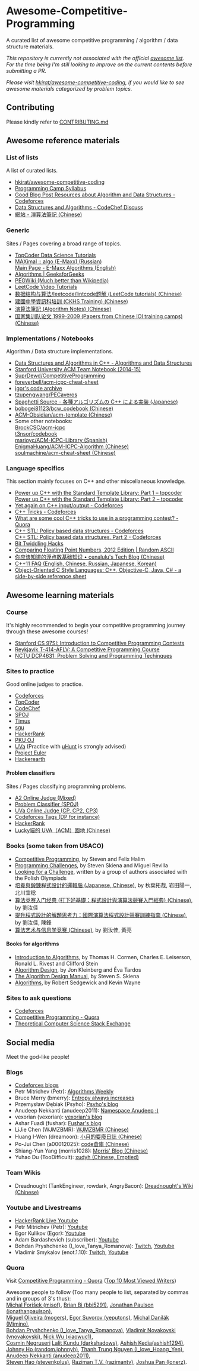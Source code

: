 # Awesome-Competitive-Programming
A curated list of awesome competitive programming / algorithm / data structure materials.  

*This repository is currently not associated with the official [awesome list](https://github.com/sindresorhus/awesome).  
For the time being I'm still looking to improve on the current contents before submitting a PR.*

*Please visit [hkirat/awesome-competitive-coding](https://github.com/hkirat/awesome-competitive-coding), if you would like to see awesome materials categorized by problem topics.*


## Contributing
Please kindly refer to [CONTRIBUTING.md](https://github.com/lnishan/awesome-competitive-programming/blob/master/CONTRIBUTING.md)


## Awesome reference materials

### List of lists
A list of curated lists.

- [hkirat/awesome-competitive-coding](https://github.com/hkirat/awesome-competitive-coding)
- [Programming Camp Syllabus](https://docs.google.com/document/d/1_dc3Ifg7Gg1LxhiqMMmE9UbTsXpdRiYh4pKILYG2eA4/edit)
- [Good Blog Post Resources about Algorithm and Data Structures - Codeforces](http://codeforces.com/blog/entry/13529)
- [Data Structures and Algorithms - CodeChef Discuss](http://discuss.codechef.com/questions/48877/data-structures-and-algorithms)
- [網站 - 演算法筆記 (Chinese)](http://www.csie.ntnu.edu.tw/~u91029/web.html)

### Generic
Sites / Pages covering a broad range of topics.

- [TopCoder Data Science Tutorials](https://www.topcoder.com/community/data-science/data-science-tutorials/)
- [MAXimal :: algo (E-Maxx) (Russian)](http://e-maxx.ru/algo/)  
[Main Page - E-Maxx Algorithms (English)](http://e-maxx-eng.github.io/)
- [Algorithms | GeeksforGeeks](http://www.geeksforgeeks.org/fundamentals-of-algorithms)
- [PEGWiki (Much better than Wikipedia)](http://wcipeg.com/wiki/Special:AllPages)
- [LeetCode Video Tutorials](https://www.youtube.com/playlist?list=PLvHc59peqCbM43SNkoQpk59Ys05kHbHjH)
- [数据结构与算法/leetcode/lintcode题解 (LeetCode tutorials) (Chinese)](http://algorithm.yuanbin.me/zh-hans/index.html)
- [建國中學資訊科培訓 (CKHS Training) (Chinese)](http://pisces.ck.tp.edu.tw/~peng/index.php?year=2012)
- [演算法筆記 (Algorithm Notes) (Chinese)](http://www.csie.ntnu.edu.tw/~u91029/)
- [国家集训队论文 1999-2009 (Papers from Chinese IOI training camps) (Chinese)](https://goo.gl/EJKv9F)


### Implementations / Notebooks
Algorithm / Data structure implementations.

- [Data Structures and Algorithms in C++ - Algorithms and Data Structures](https://sites.google.com/site/indy256/algo_cpp)
- [Stanford University ACM Team Notebook (2014-15)](http://stanford.edu/~liszt90/acm/notebook.html)
- [SuprDewd/CompetitiveProgramming](https://github.com/SuprDewd/CompetitiveProgramming)
- [foreverbell/acm-icpc-cheat-sheet](https://github.com/foreverbell/acm-icpc-cheat-sheet)
- [igor's code archive](http://shygypsy.com/tools/)
- [tzupengwang/PECaveros](https://github.com/tzupengwang/PECaveros)
- [Spaghetti Source - 各種アルゴリズムの C++ による実装 (Japanese)](http://www.prefield.com/algorithm/)
- [bobogei81123/bcw_codebook (Chinese)](https://github.com/bobogei81123/bcw_codebook)
- [ACM-Obsidian/acm-template (Chinese)](https://github.com/ACM-Obsidian/acm-template)
- Some other notebooks:  
[BrockCSC/acm-icpc](https://github.com/BrockCSC/acm-icpc)  
[t3nsor/codebook](https://github.com/t3nsor/codebook)  
[marioyc/ACM-ICPC-Library (Spanish)](https://github.com/marioyc/ACM-ICPC-Library)  
[EnigmaHuang/ACM-ICPC-Algorithm (Chinese)](https://github.com/EnigmaHuang/ACM-ICPC-Algorithm)  
[soulmachine/acm-cheat-sheet (Chinese)](https://github.com/soulmachine/acm-cheat-sheet)  

### Language specifics
This section mainly focuses on C++ and other miscellaneous knowledge.

- [Power up C++ with the Standard Template Library: Part 1 – topcoder](https://www.topcoder.com/community/data-science/data-science-tutorials/power-up-c-with-the-standard-template-library-part-1/)  
[Power up C++ with the Standard Template Library: Part 2 – topcoder](https://www.topcoder.com/community/data-science/data-science-tutorials/power-up-c-with-the-standard-template-library-part-2/)
- [Yet again on C++ input/output - Codeforces](http://codeforces.com/blog/entry/5217)
- [C++ Tricks - Codeforces](http://codeforces.com/blog/entry/15643)
- [What are some cool C++ tricks to use in a programming contest? - Quora](https://www.quora.com/Competitive-Programming/What-are-some-cool-C++-tricks-to-use-in-a-programming-contest)
- [C++ STL: Policy based data structures - Codeforces](http://codeforces.com/blog/entry/11080)  
[C++ STL: Policy based data structures. Part 2 - Codeforces](http://codeforces.com/blog/entry/13279)
- [Bit Twiddling Hacks](https://graphics.stanford.edu/~seander/bithacks.html)
- [Comparing Floating Point Numbers, 2012 Edition | Random ASCII](http://randomascii.wordpress.com/2012/02/25/comparing-floating-point-numbers-2012-edition/)
- [你应该知道的浮点数基础知识 • cenalulu's Tech Blog (Chinese)](http://cenalulu.github.io/linux/about-denormalized-float-number/)
- [C++11 FAQ (English, Chinese, Russian, Japanese, Korean)](http://www.stroustrup.com/C++11FAQ.html)
- [Object-Oriented C Style Languages: C++, Objective-C, Java, C# - a side-by-side reference sheet](http://hyperpolyglot.org/cpp)


## Awesome learning materials

### Course
It's highly recommended to begin your competitive programming journey through these awesome courses!

- [Stanford CS 97SI: Introduction to Competitive Programming Contests](http://web.stanford.edu/class/cs97si/)
- [Reykjavik T-414-ÁFLV: A Competitive Programming Course](https://algo.is/competitive-programming-course/)
- [NCTU DCP4631: Problem Solving and Programming Techinques](https://sites.google.com/site/mzshieh/courses/problem-solving-and-programming-techniques-spring-2014)

### Sites to practice
Good online judges to practice.

- [Codeforces](http://codeforces.com/)
- [TopCoder](https://www.topcoder.com/)
- [CodeChef](https://www.codechef.com/)
- [SPOJ](http://www.spoj.com/)
- [Timus](http://acm.timus.ru/)
- [sgu](http://acm.sgu.ru/)
- [HackerRank](https://www.hackerrank.com)
- [PKU OJ](http://poj.org/)
- [UVa](https://uva.onlinejudge.org/) (Practice with [uHunt](http://uhunt.felix-halim.net/id/13568) is strongly advised)
- [Project Euler](https://projecteuler.net/)
- [Hackerearth](https://www.hackerearth.com/)

#### Problem classifiers
Sites / Pages classifying programming problems.

- [A2 Online Judge (Mixed)](http://a2oj.com/Categories.jsp)
- [Problem Classifier (SPOJ)](http://problemclassifier.appspot.com/)
- [UVa Online Judge (CP, CP2, CP3)](https://uva.onlinejudge.org/index.php?option=com_onlinejudge&Itemid=8)
- [Codeforces Tags (DP for instance)](http://codeforces.com/problemset/tags/dp)
- [HackerRank](https://www.hackerrank.com/domains/algorithms/warmup)
- [Lucky貓的 UVA（ACM）園地 (Chinese)](http://luckycat.kshs.kh.edu.tw/)

### Books (some taken from USACO)
- [Competitive Programming](http://cpbook.net/), by Steven and Felix Halim
- [Programming Challenges](http://www.amazon.com/Programming-Challenges-Contest-Training-Computer/dp/0387001638), by Steven Skiena and Miguel Revilla
- [Looking for a Challenge](http://www.lookingforachallengethebook.com/), written by a group of authors associated with the Polish Olympiads
- [培養與鍛鍊程式設計的邏輯腦 (Japanese, Chinese)](http://www.books.com.tw/products/0010616945), by 秋葉拓哉, 岩田陽一, 北川宜稔
- [算法竞赛入门经典 (打下好基礎：程式設計與演算法競賽入門經典) (Chinese)](http://www.books.com.tw/products/0010650143), by 劉汝佳
- [提升程式設計的解題思考力：國際演算法程式設計競賽訓練指南 (Chinese)](http://www.books.com.tw/products/0010595114), by 劉汝佳, 陳鋒
- [算法艺术与信息学竞赛 (Chinese)](http://www.books.com.tw/products/CN10672273), by 劉汝佳, 黃亮

#### Books for algorithms
- [Introduction to Algorithms](http://mitpress.mit.edu/books/introduction-algorithms), by Thomas H. Cormen, Charles E. Leiserson, Ronald L. Rivest and Clifford Stein
- [Algorithm Design](http://www.aw-bc.com/info/kleinberg/), by Jon Kleinberg and Éva Tardos
- [The Algorithm Design Manual](http://www.amazon.com/Algorithm-Design-Manual-Steven-Skiena/dp/1848000693), by Steven S. Skiena
- [Algorithms](http://www.amazon.com/Algorithms-4th-Robert-Sedgewick/dp/032157351X), by Robert Sedgewick and Kevin Wayne

### Sites to ask questions
- [Codeforces](http://codeforces.com/)
- [Competitive Programming - Quora](https://www.quora.com/topic/Competitive-Programming)
- [Theoretical Computer Science Stack Exchange](http://cstheory.stackexchange.com/)


## Social media
Meet the god-like people!

### Blogs
- [Codeforces blogs](http://codeforces.com/)
- Petr Mitrichev (Petr): [Algorithms Weekly](http://petr-mitrichev.blogspot.com/)
- Bruce Merry (bmerry): [Entropy always increases](http://blog.brucemerry.org.za/)
- Przemysław Dębiak (Psyho): [Psyho's blog](http://psyho.gg/)
- Anudeep Nekkanti (anudeep2011): [Namespace Anudeep ;)](http://blog.anudeep2011.com/)
- vexorian (vexorian): [vexorian's blog](http://www.vexorian.com/)
- Ashar Fuadi (fushar): [Fushar's blog](http://fusharblog.com/)
- LiJie Chen (WJMZBMR): [WJMZBMR (Chinese)](http://wjmzbmr.com/)
- Huang I-Wen (dreamoon): [小月的耍廢日誌 (Chinese)](http://dreamoon4.blogspot.tw/)
- Po-Jui Chen (a00012025): [code倉庫 (Chinese)](http://cbdcoding.blogspot.tw/)
- Shiang-Yun Yang (morris1028): [Morris' Blog (Chinese)](http://morris821028.github.io/)
- Yuhao Du (TooDifficuIt): [xudyh (Chinese, Emptied)](http://xudyh.github.io/)

### Team Wikis
- Dreadnought (TankEngineer, rowdark, AngryBacon): [Dreadnought's Wiki (Chinese)](http://dreadnought.icpc-camp.org/)

### Youtube and Livestreams
- [HackerRank Live Youtube](https://www.youtube.com/channel/UCmyXobPA1T5Vsf28lrBkiSw)
- Petr Mitrichev (Petr): [Youtube](https://www.youtube.com/channel/UCdmeooqNtlN7IhrKlq7hGDA)
- Egor Kulikov (Egor): [Youtube](https://www.youtube.com/channel/UCjlLfxSPkYluCDetlwbLpjQ)
- Adam Bardashevich (subscriber): [Youtube](https://www.youtube.com/channel/UCc4jWVeWjUfpUo8z4PHfopw)
- Bohdan Pryshchenko (I_love_Tanya_Romanova): [Twitch](http://www.twitch.tv/lebron_stream), [Youtube](https://www.youtube.com/channel/UCWqqnonyL7aVeUYl5Yp8TrQ)
- Vladimir Smykalov (enot.1.10): [Twitch](http://www.twitch.tv/enot110), [Youtube](https://www.youtube.com/channel/UCWEVsnIXiD5mgWM0LFwZBzA)

### Quora
Visit [Competitive Programming - Quora](https://www.quora.com/topic/Competitive-Programming) ([Top 10 Most Viewed Writers](https://www.quora.com/topic/Competitive-Programming/writers))

Awesome people to follow (Too many people to list, separated by commas and in groups of 3's thus):  
[Michal Forišek (misof)](https://www.quora.com/profile/Michal-Fori%C5%A1ek), 
[Brian Bi (bbi5291)](https://www.quora.com/profile/Brian-Bi), 
[Jonathan Paulson (jonathanpaulson)](https://www.quora.com/profile/Joshua-Pan-1),   
[Miguel Oliveira (mogers)](https://www.quora.com/profile/Miguel-Oliveira-2), 
[Egor Suvorov (yeputons)](https://www.quora.com/profile/Egor-Suvorov), 
[Michal Danilák (Mimino)](https://www.quora.com/profile/Michal-Danil%C3%A1k),   
[Bohdan Pryshchenko (I_love_Tanya_Romanova)](https://www.quora.com/profile/Bohdan-Pryshchenko), 
[Vladimir Novakovski (vnovakovski)](https://www.quora.com/profile/Vladimir-Novakovski), 
[Nick Wu (xiaowuc1)](https://www.quora.com/profile/Nick-Wu-4),   
[Cosmin Negruseri](https://www.quora.com/profile/Cosmin-Negruseri)
[Lalit Kundu (darkshadows)](https://www.quora.com/profile/Lalit-Kundu), 
[Ashish Kedia(ashish1294)](https://www.quora.com/profile/Ashish-Kedia),   
[Johnny Ho (random.johnnyh)](https://www.quora.com/profile/Johnny-Ho), 
[Thanh Trung Nguyen (I_love_Hoang_Yen)](https://www.quora.com/profile/Thanh-Trung-Nguyen), 
[Anudeep Nekkanti (anudeep2011)](https://www.quora.com/profile/Anudeep-Nekkanti),   
[Steven Hao (stevenkplus)](https://www.quora.com/profile/Steven-Hao), 
[Raziman T.V. (razimantv)](https://www.quora.com/profile/Raziman-T-V), 
[Joshua Pan (lonerz)](https://www.quora.com/profile/Joshua-Pan-1).
